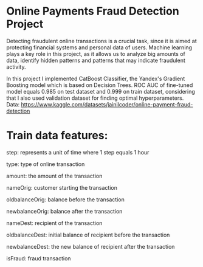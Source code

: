 # Online Payments Fraud Detection Project

Detecting fraudulent online transactions is a crucial task, since it is aimed at protecting financial systems and personal data of users. Machine learning plays a key role in this project, as it allows us to analyze big amounts of data, identify hidden patterns and patterns that may indicate fraudulent activity.

In this project I implemented CatBoost Classifier, the Yandex's Gradient Boosting model which is based on Decision Trees. ROC AUC of fine-tuned model equals 0.985 on test dataset and 0.999 on train dataset, considering that I also used validation dataset for finding optimal hyperparameters.
Data: https://www.kaggle.com/datasets/jainilcoder/online-payment-fraud-detection

# Train data features: 

step: represents a unit of time where 1 step equals 1 hour

type: type of online transaction

amount: the amount of the transaction

nameOrig: customer starting the transaction

oldbalanceOrig: balance before the transaction

newbalanceOrig: balance after the transaction

nameDest: recipient of the transaction

oldbalanceDest: initial balance of recipient before the transaction

newbalanceDest: the new balance of recipient after the transaction

isFraud: fraud transaction
